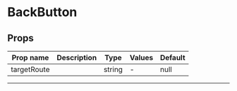 # BackButton

## Props

| Prop name   | Description | Type   | Values | Default |
| ----------- | ----------- | ------ | ------ | ------- |
| targetRoute |             | string | -      | null    |

---
